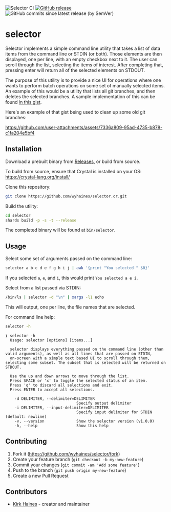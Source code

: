![Selector CI](https://img.shields.io/github/actions/workflow/status/wyhaines/selector.cr/ci.yml?branch=main&style=for-the-badge&logo=GitHub)
[![GitHub release](https://img.shields.io/github/release/wyhaines/selector.cr.svg?style=for-the-badge)](https://github.com/wyhaines/selector.cr/releases)
![GitHub commits since latest release (by SemVer)](https://img.shields.io/github/commits-since/wyhaines/selector.cr/latest?style=for-the-badge)

# selector

Selector implements a simple command line utility that takes a list of data items from the command line or STDIN (or both). Those elements are then displayed, one per line, with an empty checkbox next to it. The user can scroll through the list, selecting the items of interest. After completing that, pressing enter will return all of the selected elements on STDOUT.

The purpose of this utility is to provide a nice UI for operations where one wants to perform batch operations on some set of manually selected items. An example of this would be a utility that lists all git branches, and then deletes the selected branches. A sample implementation of this can be found [in this gist](https://gist.github.com/wyhaines/253702f70bd6d19b695e1afc30a3dc7b).

Here's an example of that gist being used to clean up some old git branches:

https://github.com/user-attachments/assets/7336a809-95ad-4735-b878-c1fa204e5bf4

## Installation

Download a prebuilt binary from [Releases](https://github.com/wyhaines/selector.cr/releases), or build from source.

To build from source, ensure that Crystal is installed on your OS: https://crystal-lang.org/install/

Clone this repository:

```bash
git clone https://github.com/wyhaines/selector.cr.git
```

Build the utility:

```bash
cd selector
shards build -p -s -t --release
```

The completed binary will be found at `bin/selector`.

## Usage

Select some set of arguments passed on the command line:

```bash
selector a b c d e f g h i j | awk '{print "You selected " $0}'
```

If you selected `a`, `e`, and `i`, this would print `You selected a e i`.

Select from a list passed via STDIN:

```bash
/bin/ls | selector -d "\n" | xargs -l1 echo
```

This will output, one per line, the file names that are selected.

For command line help:

```bash
selector -h
```

```
❯ selector -h
  Usage: selector [options] [items...]

  selector displays everything passed on the command line (other than valid arguments), as well as all lines that are passed on STDIN,
  on-screen with a simple text based UI to scroll through them, selecting some subset. The subset that is selected will be returned on STDOUT.

  Use the up and down arrows to move through the list.
  Press SPACE or 'x' to toggle the selected status of an item.
  Press 'q' to discard all selections and exit.
  Press ENTER to accept all selections.

    -d DELIMITER, --delimiter=DELIMITER
                               Specify output delimiter
    -i DELIMITER, --input-delimiter=DELIMITER
                               Specify input delimiter for STDIN (default: newline)
    -v, --version              Show the selector version (v1.0.0)
    -h, --help                 Show this help
```

## Contributing

1. Fork it (<https://github.com/wyhaines/selector/fork>)
2. Create your feature branch (`git checkout -b my-new-feature`)
3. Commit your changes (`git commit -am 'Add some feature'`)
4. Push to the branch (`git push origin my-new-feature`)
5. Create a new Pull Request

## Contributors

- [Kirk Haines](https://github.com/wyhaines) - creator and maintainer
